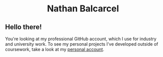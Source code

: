 <div id="header" align="center">
    <h1>Nathan Balcarcel</h1>
</div>

## Hello there!
You're looking at my professional GitHub account, which I use for industry and university work. To see my personal projects I've developed outside of coursework, take a look at my [personal account](https://github.com/opossalite).

<!--
[![GitHub Stats](https://github-readme-stats.vercel.app/api?username=nbalcarc&count_private=true&show_icons=true)](https://github.com/nbalcarc)
-->

<!--
[![Top Languages](https://github-readme-stats.vercel.app/api/top-langs/?username=nbalcarc&hide=php)](https://github.com/nbalcarc)
-->

<!--
**nbalcarc/nbalcarc** is a ✨ _special_ ✨ repository because its `README.md` (this file) appears on your GitHub profile.

Here are some ideas to get you started:

- 🔭 I’m currently working on ...
- 🌱 I’m currently learning ...
- 👯 I’m looking to collaborate on ...
- 🤔 I’m looking for help with ...
- 💬 Ask me about ...
- 📫 How to reach me: ...
- 😄 Pronouns: ...
- ⚡ Fun fact: ...
-->
